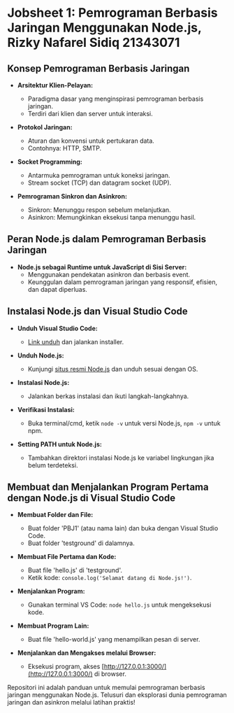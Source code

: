 # Jobsheet 1: Pemrograman Berbasis Jaringan Menggunakan Node.js, Rizky Nafarel Sidiq 21343071

## Konsep Pemrograman Berbasis Jaringan

- **Arsitektur Klien-Pelayan:**
  - Paradigma dasar yang menginspirasi pemrograman berbasis jaringan.
  - Terdiri dari klien dan server untuk interaksi.

- **Protokol Jaringan:**
  - Aturan dan konvensi untuk pertukaran data.
  - Contohnya: HTTP, SMTP.

- **Socket Programming:**
  - Antarmuka pemrograman untuk koneksi jaringan.
  - Stream socket (TCP) dan datagram socket (UDP).

- **Pemrograman Sinkron dan Asinkron:**
  - Sinkron: Menunggu respon sebelum melanjutkan.
  - Asinkron: Memungkinkan eksekusi tanpa menunggu hasil.

## Peran Node.js dalam Pemrograman Berbasis Jaringan

- **Node.js sebagai Runtime untuk JavaScript di Sisi Server:**
  - Menggunakan pendekatan asinkron dan berbasis event.
  - Keunggulan dalam pemrograman jaringan yang responsif, efisien, dan dapat diperluas.

## Instalasi Node.js dan Visual Studio Code

- **Unduh Visual Studio Code:**
  - [Link unduh](https://code.visualstudio.com/) dan jalankan installer.

- **Unduh Node.js:**
  - Kunjungi [situs resmi Node.js](https://nodejs.org/) dan unduh sesuai dengan OS.

- **Instalasi Node.js:**
  - Jalankan berkas instalasi dan ikuti langkah-langkahnya.

- **Verifikasi Instalasi:**
  - Buka terminal/cmd, ketik `node -v` untuk versi Node.js, `npm -v` untuk npm.

- **Setting PATH untuk Node.js:**
  - Tambahkan direktori instalasi Node.js ke variabel lingkungan jika belum terdeteksi.

## Membuat dan Menjalankan Program Pertama dengan Node.js di Visual Studio Code

- **Membuat Folder dan File:**
  - Buat folder 'PBJ1' (atau nama lain) dan buka dengan Visual Studio Code.
  - Buat folder 'testground' di dalamnya.

- **Membuat File Pertama dan Kode:**
  - Buat file 'hello.js' di 'testground'.
  - Ketik kode: `console.log('Selamat datang di Node.js!')`.

- **Menjalankan Program:**
  - Gunakan terminal VS Code: `node hello.js` untuk mengeksekusi kode.

- **Membuat Program Lain:**
  - Buat file 'hello-world.js' yang menampilkan pesan di server.

- **Menjalankan dan Mengakses melalui Browser:**
  - Eksekusi program, akses [http://127.0.0.1:3000/](http://127.0.0.1:3000/) di browser.

Repositori ini adalah panduan untuk memulai pemrograman berbasis jaringan menggunakan Node.js. Telusuri dan eksplorasi dunia pemrograman jaringan dan asinkron melalui latihan praktis! 
